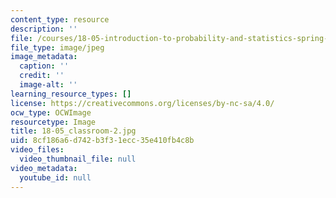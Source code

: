 ```yaml
---
content_type: resource
description: ''
file: /courses/18-05-introduction-to-probability-and-statistics-spring-2014/8cf186a6d742b3f31ecc35e410fb4c8b_18-05_classroom-2.jpg
file_type: image/jpeg
image_metadata:
  caption: ''
  credit: ''
  image-alt: ''
learning_resource_types: []
license: https://creativecommons.org/licenses/by-nc-sa/4.0/
ocw_type: OCWImage
resourcetype: Image
title: 18-05_classroom-2.jpg
uid: 8cf186a6-d742-b3f3-1ecc-35e410fb4c8b
video_files:
  video_thumbnail_file: null
video_metadata:
  youtube_id: null
---
```

